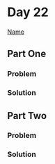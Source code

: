 # Day 22

[Name](https://adventofcode.com/2024/day/22)

## Part One

### Problem

### Solution

## Part Two

### Problem

### Solution
